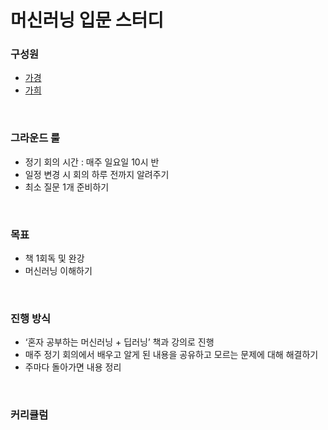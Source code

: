 # 머신러닝 입문 스터디
### 구성원

- [가경](https://github.com/GaGa-Kim)
- [가희](https://github.com/cutehumanS2) 
</br>

### 그라운드 룰

- 정기 회의 시간 : 매주 일요일 10시 반
- 일정 변경 시 회의 하루 전까지 알려주기
- 최소 질문 1개 준비하기
</br>

### 목표

- 책  1회독 및 완강
- 머신러닝 이해하기
</br>

### 진행 방식

- ‘혼자 공부하는 머신러닝 + 딥러닝’ 책과 강의로 진행
- 매주 정기 회의에서 배우고 알게 된 내용을 공유하고 모르는 문제에 대해 해결하기
- 주마다 돌아가면 내용 정리
</br>

### 커리큘럼
